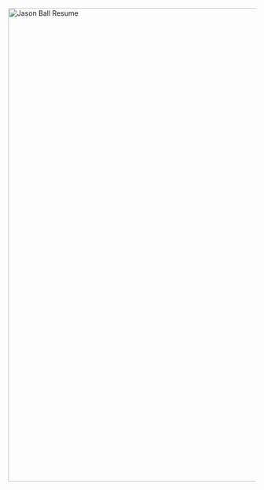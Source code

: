 <a href="https://raw.githubusercontent.com/jason-ball/jason-ball/master/Jason%20Ball%20Resume.pdf" target="_blank">
  <img width="965" alt="Jason Ball Resume" src="https://user-images.githubusercontent.com/30378653/140435481-e0ae40cf-e33c-4baa-a3f3-74a92fe4f405.png">
</a>
